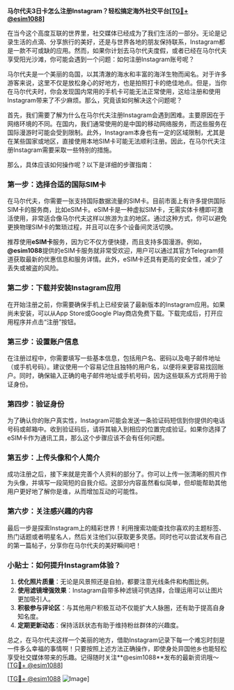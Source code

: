 **马尔代夫3日卡怎么注册Instagram？轻松搞定海外社交平台[[TG💪+ @esim1088](https://t.me/s/esim1088)]**

在当今这个高度互联的世界里，社交媒体已经成为了我们生活的一部分。无论是记录生活的点滴、分享旅行的美好，还是与世界各地的朋友保持联系，Instagram都是一款不可或缺的应用。然而，如果你计划去马尔代夫度假，或者已经在马尔代夫享受阳光沙滩，你可能会遇到一个问题：如何注册Instagram账号呢？

马尔代夫是一个美丽的岛国，以其清澈的海水和丰富的海洋生物而闻名。对于许多游客来说，这里不仅是放松身心的好地方，也是拍照打卡的绝佳地点。但是，当你在马尔代夫时，你会发现国内常用的手机卡可能无法正常使用，这给注册和使用Instagram带来了不少麻烦。那么，究竟该如何解决这个问题呢？

首先，我们需要了解为什么在马尔代夫注册Instagram会遇到困难。主要原因在于网络环境的不同。在国内，我们通常使用的是中国的移动网络服务，而这些服务在国际漫游时可能会受到限制。此外，Instagram本身也有一定的区域限制，尤其是在某些国家或地区，直接使用本地SIM卡可能无法顺利注册。因此，在马尔代夫注册Instagram需要采取一些特别的措施。

那么，具体应该如何操作呢？以下是详细的步骤指南：

### 第一步：选择合适的国际SIM卡

在马尔代夫，你需要一张支持国际数据流量的SIM卡。目前市面上有许多提供国际SIM卡的服务商，比如eSIM卡。eSIM卡是一种虚拟SIM卡，无需实体卡槽即可激活使用，非常适合像马尔代夫这样以旅游为主的地区。通过这种方式，你可以避免更换物理SIM卡的繁琐过程，并且可以在多个设备间灵活切换。

推荐使用**eSIM卡**服务，因为它不仅方便快捷，而且支持多国漫游。例如，**@esim1088**提供的eSIM卡服务就非常受欢迎，用户可以通过其官方Telegram频道获取最新的优惠信息和服务详情。此外，eSIM卡还具有更高的安全性，减少了丢失或被盗的风险。

### 第二步：下载并安装Instagram应用

在开始注册之前，你需要确保手机上已经安装了最新版本的Instagram应用。如果尚未安装，可以从App Store或Google Play商店免费下载。下载完成后，打开应用程序并点击“注册”按钮。

### 第三步：设置账户信息

在注册过程中，你需要填写一些基本信息，包括用户名、密码以及电子邮件地址（或手机号码）。建议使用一个容易记住且独特的用户名，以便将来更容易找回账户。同时，确保输入正确的电子邮件地址或手机号码，因为这些联系方式将用于验证身份。

### 第四步：验证身份

为了确认你的账户真实性，Instagram可能会发送一条验证码短信到你提供的电话号码或邮箱中。收到验证码后，请将其输入到相应的位置完成验证。如果你选择了eSIM卡作为通讯工具，那么这个步骤应该不会有任何问题。

### 第五步：上传头像和个人简介

成功注册之后，接下来就是完善个人资料的部分了。你可以上传一张清晰的照片作为头像，并填写一段简短的自我介绍。这部分内容虽然看似简单，但却能帮助其他用户更好地了解你是谁，从而增加互动的可能性。

### 第六步：关注感兴趣的内容

最后一步是探索Instagram上的精彩世界！利用搜索功能查找你喜欢的主题标签、热门话题或者明星名人，然后关注他们以获取更多灵感。同时也可以尝试发布自己的第一篇帖子，分享你在马尔代夫的美好瞬间吧！

### 小贴士：如何提升Instagram体验？

1. **优化照片质量**：无论是风景照还是自拍，都要注意光线条件和构图比例。
2. **使用滤镜增强效果**：Instagram自带多种滤镜可供选择，合理运用可以让图片更加吸引人。
3. **积极参与评论区**：与其他用户积极互动不仅能扩大人脉圈，还有助于提高自身知名度。
4. **定期更新动态**：保持活跃状态有助于维持粉丝群体的兴趣度。

总之，在马尔代夫这样一个美丽的地方，借助Instagram记录下每一个难忘时刻是一件多么幸福的事情啊！只要按照上述方法正确操作，即使身处异国他乡也能轻松享受社交媒体带来的乐趣。记得随时关注**@esim1088**发布的最新资讯哦～[[TG💪+ @esim1088](https://t.me/s/esim1088)]

[[TG💪+ @esim1088](https://t.me/s/esim1088) ![Image](https://i.postimg.cc/4NQfJmqS/Snipaste-2025-05-13-00-14-12.png)]